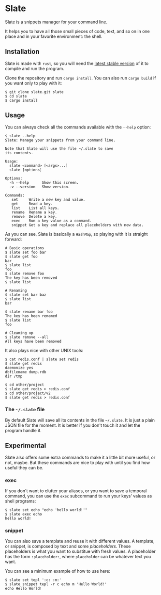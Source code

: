 # Slate

Slate is a snippets manager for your command line.

It helps you to have all those small pieces of code, text, and so on in one place and in your favorite environment: the shell.

## Installation

Slate is made with `rust`, so you will need the [latest stable version](https://www.rust-lang.org/downloads.html) of it to compile and run the program.

Clone the repository and run `cargo install`. You can also run `cargo build` if you want only to play with it:

```
$ git clone slate.git slate
$ cd slate
$ cargo install
```

## Usage

You can always check all the commands available with the `--help` option:

```
$ slate --help
Slate: Manage your snippets from your command line.

Note that Slate will use the file ~/.slate to save
its contents.

Usage:
  slate <command> [<args>...]
  slate [options]

Options:
  -h --help      Show this screen.
  -v --version   Show version.

Commands:
   set     Write a new key and value.
   get     Read a key.
   list    List all keys.
   rename  Rename a key.
   remove  Delete a key.
   exec    Run a key value as a command.
   snippet Get a key and replace all placeholders with new data.
```

As you can see, Slate is basically a `HashMap`, so playing with it is straight forward:

```
# Basic operations
$ slate set foo bar
$ slate get foo
bar
$ slate list
foo
$ slate remove foo
The key has been removed
$ slate list

# Renaming
$ slate set bar baz
$ slate list
bar

$ slate rename bar foo
The key has been renamed
$ slate list
foo

# Cleaning up
$ slate remove --all
All keys have been removed
```

It also plays nice with other UNIX tools:

```
$ cat redis.conf | slate set redis
$ slate get redis
daemonize yes
dbfilename dump.rdb
dir /tmp

$ cd other/project
$ slate get redis > redis.conf
$ cd other/project/v2
$ slate get redis > redis.conf
```

### The `~/.slate` file

By default Slate will save all its contents in the file `~/.slate`. It is just a plain JSON file for the moment. It is better if you don't touch it and let the program handle it.

## Experimental

Slate also offers some extra commands to make it a little bit more useful, or not, maybe. But these commands are nice to play with until you find how useful they can be.

### exec

If you don't want to clutter your aliases, or you want to save a temporal command, you can use the `exec` subcommand to run your keys' values as shell programs:

```
$ slate set echo "echo 'hello world!'"
$ slate exec echo
hello world!
```

### snippet

You can also save a template and reuse it with different values. A template, or snippet, is composed by text and some _placeholders_. These placeholders is what you want to substitue with fresh values. A placeholder has the form `:placeholder:`, where `placeholder` can be whatever text you want.

You can see a minimum example of how to use here:

```
$ slate set tepl ':c: :m:'
$ slate snippet tepl -r c echo m 'Hello World!'
echo Hello World!
```
